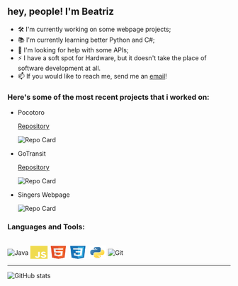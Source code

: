 ## hey, people! I'm Beatriz



* 🛠 I'm currently working on some webpage projects;
* 📚 I'm currently learning better Python and C#;
* 🤔 I'm looking for help with some APIs;
* ⚡ I have a soft spot for Hardware, but it doesn't take the place of software development at all.
* 📫 If you would like to reach me, send me an [email](mailto:eduaobeatriz@gmail.com)!


### Here's some of the most recent projects that i worked on:
* Pocotoro

  [Repository](https://github.com/tiagovst/PocotoroFX)


    ![Repo Card](https://github-readme-stats.vercel.app/api/pin/?username=tiagovst&repo=PocotoroFX&bg_color=000&show_icons=true&icon_color=30A3DC&title_color=5E1224&text_color=FFF)


* GoTransit

  [Repository](https://github.com/gabriel-nunes-s/GoTransit)


    ![Repo Card](https://github-readme-stats.vercel.app/api/pin/?username=gabriel-nunes-s&repo=GoTransit&bg_color=000&show_icons=true&icon_color=30A3DC&title_color=5E1224&text_color=FFF)


* Singers Webpage  

  ![Repo Card](https://github-readme-stats.vercel.app/api/pin/?username=beduao&repo=singers&bg(https://beduao.github.io/singers/)_color=000&show_icons=true&icon_color=30A3DC&title_color=5E1224&text_color=FFF)

<h3><strong>Languages and Tools:</strong></h3>
<div style="display: inline_block" id="languages"><br>
  <img align="center" alt="Java" height="30" width="40" src="https://cdn.jsdelivr.net/gh/devicons/devicon/icons/java/java-original.svg"/>
  <img align="center" alt="Js" height="30" width="40" src="https://raw.githubusercontent.com/devicons/devicon/master/icons/javascript/javascript-plain.svg"/>
  <img align="center" alt="HTML" height="30" width="40" src="https://raw.githubusercontent.com/devicons/devicon/master/icons/html5/html5-original.svg"/>
  <img align="center" alt="CSS" height="30" width="40" src="https://raw.githubusercontent.com/devicons/devicon/master/icons/css3/css3-original.svg"/>
  <img align="center" alt="Python" height="30" width="40" src="https://raw.githubusercontent.com/devicons/devicon/master/icons/python/python-original.svg"/>
  <img align="center" alt="Git" height="30" width="40" src="https://cdn.jsdelivr.net/gh/devicons/devicon/icons/git/git-original.svg"/>
</div>
<hr>  


![GitHub stats](https://github-readme-stats.vercel.app/api?username=beduao&show_icons=true&theme=radical&hide=prs,stars)


